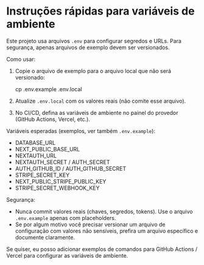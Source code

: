 # Instruções rápidas para variáveis de ambiente

Este projeto usa arquivos `.env` para configurar segredos e URLs. Para segurança, apenas arquivos de exemplo devem ser versionados.

Como usar:

1. Copie o arquivo de exemplo para o arquivo local que não será versionado:

   cp .env.example .env.local

2. Atualize `.env.local` com os valores reais (não comite esse arquivo).

3. No CI/CD, defina as variáveis de ambiente no painel do provedor (GitHub Actions, Vercel, etc.).

Variáveis esperadas (exemplos, ver também `.env.example`):

- DATABASE_URL
- NEXT_PUBLIC_BASE_URL
- NEXTAUTH_URL
- NEXTAUTH_SECRET / AUTH_SECRET
- AUTH_GITHUB_ID / AUTH_GITHUB_SECRET
- STRIPE_SECRET_KEY
- NEXT_PUBLIC_STRIPE_PUBLIC_KEY
- STRIPE_SECRET_WEBHOOK_KEY

Segurança:

- Nunca commit valores reais (chaves, segredos, tokens). Use o arquivo `.env.example` apenas com placeholders.
- Se por algum motivo você precisar versionar um arquivo de configuração com valores não sensíveis, prefira um arquivo específico e documente claramente.

Se quiser, eu posso adicionar exemplos de comandos para GitHub Actions / Vercel para configurar as variáveis de ambiente. 